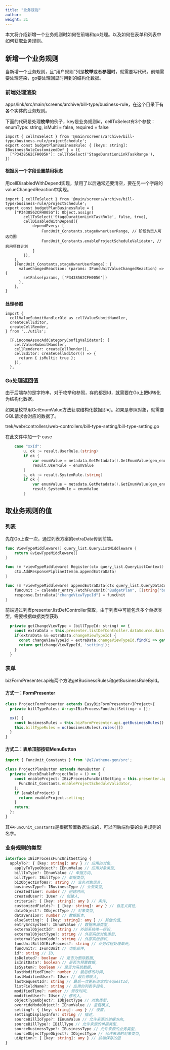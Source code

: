 ```yaml
---
title: "业务规则"
author: 
weight: 31
---
```

本文将介绍新增一个业务规则时如何在前端和go处理。以及如何在表单和列表中如何获取业务规则。

## 新增一个业务规则
当新增一个业务规则，且“用户规则”列是**枚举**或者**参照**时，就需要写代码。前端需要处理渲染，go要处理回显时用到的结构化数据。

### 前端处理渲染

apps/link/src/main/screens/archive/bill-type/business-rule，在这个目录下有各个实体的业务规则。

下面的代码是处理**枚举**的例子，key是业务规则id，cellToSelect有3个参数：enumType: string, isMulti = false, required = false
```tsx
import { cellToSelect } from '@main/screens/archive/bill-type/business-rule/projectSchedule';
export const budgetPlanBusinessRule: { [keys: string]: IBusinessRuleCustomizedDef } = ({
  ["P3438562CFH005H"]: cellToSelect('StageDurationLinkTaskRange'),
})
```
#### 根据另一个字段设置禁用状态
用cellDisabledWithDepend实现，禁用了以后通常还要清空，要在另一个字段的valueChangedReaction中实现。
```tsx
import { cellToSelect } from '@main/screens/archive/bill-type/business-rule/projectSchedule';
export const budgetPlanBusinessRule = {
	["P3438562CFH005G"]: Object.assign(
		cellToSelect('StageDurationLinkTaskRule', false, true),
		cellDisabledWithDepend({
			dependEvery: [
				FuncUnit_Constants.stageOwnerUserRange, // 阶段负责人可选范围
				FuncUnit_Constants.enableProjectScheduleValidator, // 启用项目计划
			]
		}),
	),
	[FuncUnit_Constants.stageOwnerUserRange]: {
      valueChangedReaction: (params: IFuncUnitValueChangedReaction) => {
        setFalse(params, ['P3438562CFH005G'])
      },
    },
}
```

#####
**处理参照**
```tsx
import {
  cellValueSubmitHandlerOld as cellValueSubmitHandler,
  createCellEditor,
  createCellRender,
} from '../utils';

  [F.incomeAssocAddCategoryConfigValidator]: {
    cellValueSubmitHandler,
    cellRenderer: createCellRender(),
    cellEditor: createCellEditor(() => {
      return { isMulti: true };
    }),
  },
```


### Go处理返回值

由于后端存的是字符串，对于枚举和参照，存的都是Id，就需要在Go上把Id转化为结构化数据。

如果是枚举用GetEnumValue方法获取结构化数据即可。如果是参照对象，就需要GQL请求会对应的数据了。

trek/web/controllers/web-controllers/bill-type-setting/bill-type-setting.go

在此文件中加一个 case
```go
	case "xxId":
		u, ok := result.UserRule.(string)
		if ok {
			var enumValue = metadata.GetMetadata().GetEnumValue(gen_enums.ENUM_ChangeViewType, u)
			result.UserRule = enumValue
		}
		s, ok := result.SystemRule.(string)
		if ok {
			var enumValue = metadata.GetMetadata().GetEnumValue(gen_enums.ENUM_ChangeViewType, s)
			result.SystemRule = enumValue
		}
```

## 取业务规则的值

### 列表

先在Go上查一次，通过列表方案的extraData传到前端。

```go
func ViewTypeMiddleware() query_list.QueryListMiddleware {
	return &viewTypeMiddleware{}
}

func (m *viewTypeMiddleware) Register(ctx query_list.QueryListContext) {
	ctx.AddResponsePiplineItem(m.appendExtraData)
}

func (m *viewTypeMiddleware) appendExtraData(ctx query_list.QueryDataContext, response *query_list.QueryResponse) {
	funcUnit := calendar_entry.FetchFuncUnit("BudgetPlan", []string{"budgetPlanViewTypeProcessor"}, ctx.GetContext())
	response.ExtraData["changeViewTypeId"] = funcUnit
}
```

前端通过列表presenter.listDefController获取，由于列表中可能包含多个单据类型，需要根据单据类型获取

```js
  private getChangeViewType = (billTypeId: string) => {
    const extraData = this.presenter.listDefController.dataSource.data.extraData
    if(extraData && extraData.changeViewTypeId) {
      const changeViewTypeId = extraData.changeViewTypeId.find(i => get(i, 'billType.id') === billTypeId)
      return get(changeViewTypeId, 'setting');
    }
  }
```

### 表单

bizFormPresenter.api有两个方法getBusinessRules和getBusinessRuleById。

#### 方式一：FormPresenter
```ts
class ProjectFormPresenter extends EasyBizFormPresenter<IProject>{
  private billTypeRules: Array<IBizProcessFuncUnitSetting> = [];

  xx() {
    const businessRules = this.bizFormPresenter.api.getBusinessRules()
    this.billTypeRules = oc(businessRules).rules([])
  }
}
```

#### 方式二：表单顶部按钮MenuButton
```ts
import { FuncUnit_Constants } from '@q7/athena-gen/src';

class ProjectPlanButton extends MenuButton {
  private checkEnableProjectRule = () => {
    const enableProject: IBizProcessFuncUnitSetting = this.presenter.api.getBusinessRuleById(
      FuncUnit_Constants.enableProjectScheduleValidator,
    );
    if (enableProject) {
      return enableProject.setting;
    }
    return;
  };
}
```

其中`FuncUnit_Constants`是根据预置数据生成的，可以问后端你要的业务规则的名字。

### 业务规则的类型
```ts
interface IBizProcessFuncUnitSetting {
  applyTo?: { [key: string]: any } // 应用的对象,
	applyToTypeObject?: IEnumValue // 应用对象类型,
	billIoType?: IEnumValue // 单据方向,
	billType?: IBillType // 单据类型,
	bizObjectInfoWs?: string // 业务对象信息,
	businessType?: IBusinessType // 业务类型,
	createdTime?: number // 创建时间,
	createdUser?: IUser // 创建人,
	criteria?: { [key: string]: any } // 条件,
	customizedFields?: { [key: string]: any } // 自定义属性,
	dataObject?: IObjectType // 对象类型,
	dataVersion?: number // 数据版本,
	elseSetting?: { [key: string]: any } // 其他的值,
	entrySrcSystem?: IEnumValue // 数据来源类型,
	externalObjectId?: string // 外部系统唯一标识,
	externalObjectType?: string // 外部系统对象类型,
	externalSystemCode?: string // 外部系统标识,
	funcUnitBillOfBizProcess?: string // 业务过程处理单元,
	funcUnit?: IFuncUnit // 功能部件,
	id?: string // ID,
	isDeleted?: boolean // 是否为删除数据,
	isInitData?: boolean // 是否为预置数据,
	isSystem?: boolean // 是否为系统数据,
	lastModifiedTime?: number // 最后修改时间,
	lastModifiedUser?: IUser // 最后修改人,
	lastRequestId?: string // 最后一次更新请求的requestId,
	listFieldName?: string // 应用的列表字段名,
	modifiedTime?: number // 修改时间,
	modifiedUser?: IUser // 修改人,
	objectTypeObject?: IObjectType // 对象类型,
	overrideModeObject?: IEnumValue // 重载模式,
	setting?: { [key: string]: any } // 设置,
	settingDisplayInfo?: string // 描述,
	sourceBillIoType?: IEnumValue // 允许来源的单据方向,
	sourceBillType?: IBillType // 允许来源的单据类型,
	sourceBusinessType?: IBusinessType // 允许来源的业务类型,
	sourceObjectTypeObject?: IObjectType // 允许来源的对象类型,
	uiOption?: { [key: string]: any } // 前端保存的值
}
```